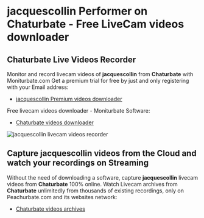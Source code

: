 # jacquescollin Performer on Chaturbate - Free LiveCam videos downloader

## Chaturbate Live Videos Recorder

Monitor and record livecam videos of **jacquescollin** from **Chaturbate** with Moniturbate.com
Get a premium trial for free by just and only registering with your Email address:
* [jacquescollin Premium videos downloader](https://moniturbate.com/request-demo-licence-key.html)

Free livecam videos downloader - Moniturbate Software:
* [Chaturbate videos downloader](https://moniturbate.com/moniturbate-download-software.html)

![jacquescollin livecam videos recorder](https://peachurnet.com/templates/moniturbate-software.png)


## Capture jacquescollin videos from the Cloud and watch your recordings on Streaming

Without the need of downloading a software, capture **jacquescollin** livecam videos from **Chaturbate** 100% online.
Watch Livecam archives from **Chaturbate** unlimitedly from thousands of existing recordings, only on Peachurbate.com and its websites network:
* [Chaturbate videos archives](https://peachurnet.com/)